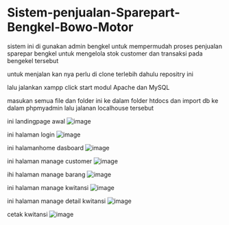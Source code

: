# Sistem-penjualan-Sparepart-Bengkel-Bowo-Motor
sistem ini di gunakan admin bengkel untuk mempermudah proses penjualan sparepar bengkel untuk mengelola stok customer dan transaksi pada bengekel tersebut

untuk  menjalan kan nya perlu di clone terlebih dahulu repositry ini 

lalu jalankan xampp click start modul Apache dan MySQL 

masukan semua file dan folder ini ke dalam folder htdocs dan import db ke dalam phpmyadmin lalu jalanan localhouse tersebut

ini landingpage awal
![image](https://github.com/user-attachments/assets/5a5dcc0e-ec55-49cd-83dd-2dae288c20cc)

ini halaman login 
![image](https://github.com/user-attachments/assets/691a314e-f80b-4251-b855-c6048444a724)

ini halamanhome dasboard
![image](https://github.com/user-attachments/assets/76301803-277f-4242-b904-96706113172c)

ini halaman manage customer
![image](https://github.com/user-attachments/assets/fbfe8d4b-8e70-421e-9a78-f61a8b357d59)

ihi halaman manage barang
![image](https://github.com/user-attachments/assets/3d40b792-f3c7-4791-ac29-064a1ef2bab7)

ini halaman manage kwitansi
![image](https://github.com/user-attachments/assets/e2be325f-a803-4b42-a961-756b8d266b4a)

ini halaman manage detail kwitansi
![image](https://github.com/user-attachments/assets/98e242b9-971d-4079-94a0-0e74ca1a3653)

cetak kwitansi 
![image](https://github.com/user-attachments/assets/5c58f38e-c933-4079-8592-f2eb9f0cab5e)




